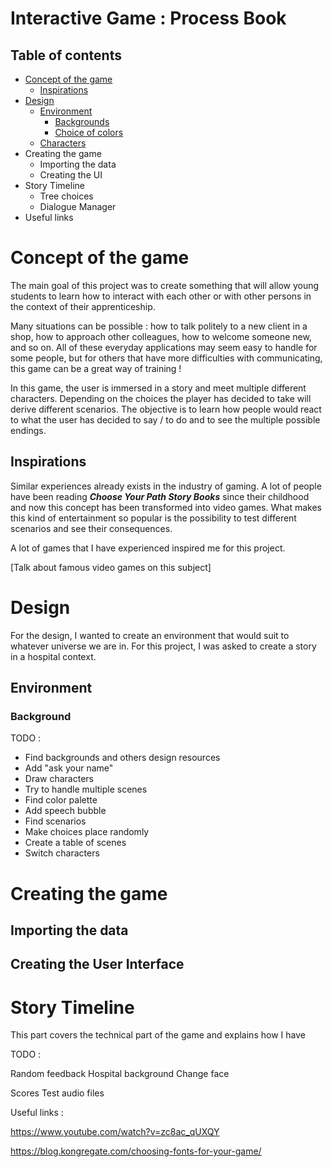 # Interactive Game : Process Book



## Table of contents

- [Concept of the game](#concept-of-the-game)
    - [Inspirations](#inspirations)
- [Design](#design)
    - [Environment](#enviroment)
        - [Backgrounds](#background)
        - [Choice of colors](#choice-of-colors)
    - [Characters](#characters)
- Creating the game
    - Importing the data
    - Creating the UI
- Story Timeline
    - Tree choices
    - Dialogue Manager
- Useful links






# Concept of the game

The main goal of this project was to create something that will allow young students to learn how to interact with each other or with other persons in the context of their apprenticeship.

Many situations can be possible : how to talk politely to a new client in a shop, how to approach other colleagues, how to welcome someone new, and so on.
All of these everyday applications may seem easy to handle for some people, but for others that have more difficulties with communicating, this game can be a great way of training !

In this game,  the user is immersed in a story and meet multiple different characters. Depending on the choices the player has decided to take will derive different scenarios. The objective is to learn how people would react to what the user has decided to say / to do and to see the multiple possible endings.



## Inspirations

Similar experiences already exists in the industry of gaming. A lot of people have been reading _**Choose Your Path Story Books**_ since their childhood and now this concept has been transformed into video games. What makes this kind of entertainment so popular is the possibility to test different scenarios and see their consequences.

A lot of games that I have experienced inspired me for this project.	



[Talk about famous video games on this subject]



# Design

For the design, I wanted to create an environment that would suit to whatever universe we are in. For this project, I was asked to create a story in a hospital context.



## Environment

### Background









TODO :

- Find backgrounds and others design resources
- Add "ask your name" 
- Draw characters
- Try to handle multiple scenes
- Find color palette
- Add speech bubble
- Find scenarios
- Make choices place randomly
- Create a table of scenes
- Switch characters





# Creating the game

## Importing the data





## Creating the User Interface





# Story Timeline

This part covers the technical part of the game and explains how I have





TODO :

Random feedback
Hospital background
Change face

Scores 
Test audio files







Useful links :

https://www.youtube.com/watch?v=zc8ac_qUXQY

https://blog.kongregate.com/choosing-fonts-for-your-game/

